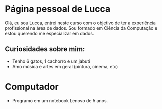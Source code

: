 # Página pessoal de Lucca

Olá, eu sou Lucca, entrei neste curso com o objetivo de ter a experiência profissional na área de dados. Sou formado em Ciência da Computação e estou querendo me especializar em dados.

## Curiosidades sobre mim:
  - Tenho 6 gatos, 1 cachorro e um jabuti
  - Amo música e artes em geral (pintura, cinema, etc)

# Computador
  - Programo em um notebook Lenovo de 5 anos. 
